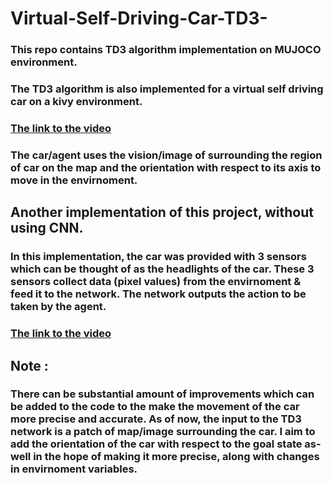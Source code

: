 # Virtual-Self-Driving-Car-TD3-

### This repo contains TD3 algorithm implementation on MUJOCO environment. 

### The TD3 algorithm is also implemented for a virtual self driving car on a kivy environment. 
### [The link to the video](https://youtu.be/NjjyNLct40A)

### The car/agent uses the vision/image of surrounding the region of car on the map and the orientation with respect to its axis to move in the envirnoment. 

## Another implementation of this project, without using CNN.

### In this implementation, the car was provided with 3 sensors which can be thought of as the headlights of the car. These 3 sensors collect data (pixel values) from the envirnoment & feed it to the network. The network outputs the action to be taken by the agent. 
### [The link to the video](https://www.youtube.com/watch?v=-gIItfj7f3o)

## Note : 
### There can be substantial amount of improvements which can be added to the code to the make the movement of the car more precise and accurate. As of now, the input to the TD3 network is a patch of map/image surrounding the car. I aim to add the orientation of the car with respect to the goal state as-well in the hope of making it more precise, along with changes in envirnoment variables. 
